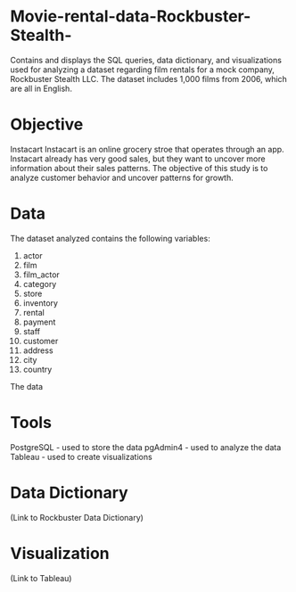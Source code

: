 # Movie-rental-data-Rockbuster-Stealth-
Contains and displays the SQL queries, data dictionary, and visualizations used for analyzing a dataset regarding film rentals for a mock company, Rockbuster Stealth LLC. The dataset includes 1,000 films from 2006, which are all in English. 

# Objective
Instacart
Instacart is an online grocery stroe that operates through an app. Instacart already has very good sales, but they want to uncover more information about their sales patterns. The objective of this study is to analyze customer behavior and uncover patterns for growth. 

# Data
The dataset analyzed contains the following variables: 
1. actor
2. film
3. film_actor
4. category
5. store
6. inventory
7. rental
8. payment
9. staff
10. customer
11. address
12. city
13. country

The data 

# Tools
PostgreSQL - used to store the data
pgAdmin4 - used to analyze the data
Tableau - used to create visualizations 

# Data Dictionary
(Link to Rockbuster Data Dictionary) 

# Visualization
(Link to Tableau) 

